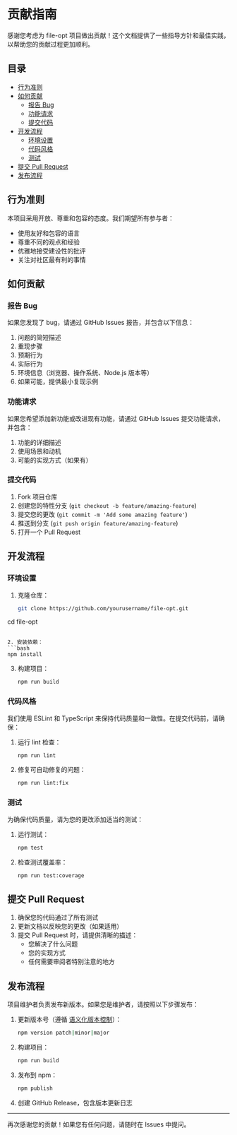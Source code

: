 # 贡献指南

感谢您考虑为 file-opt 项目做出贡献！这个文档提供了一些指导方针和最佳实践，以帮助您的贡献过程更加顺利。

## 目录

- [行为准则](#行为准则)
- [如何贡献](#如何贡献)
  - [报告 Bug](#报告-bug)
  - [功能请求](#功能请求)
  - [提交代码](#提交代码)
- [开发流程](#开发流程)
  - [环境设置](#环境设置)
  - [代码风格](#代码风格)
  - [测试](#测试)
- [提交 Pull Request](#提交-pull-request)
- [发布流程](#发布流程)

## 行为准则

本项目采用开放、尊重和包容的态度。我们期望所有参与者：

- 使用友好和包容的语言
- 尊重不同的观点和经验
- 优雅地接受建设性的批评
- 关注对社区最有利的事情

## 如何贡献

### 报告 Bug

如果您发现了 bug，请通过 GitHub Issues 报告，并包含以下信息：

1. 问题的简短描述
2. 重现步骤
3. 预期行为
4. 实际行为
5. 环境信息（浏览器、操作系统、Node.js 版本等）
6. 如果可能，提供最小复现示例

### 功能请求

如果您希望添加新功能或改进现有功能，请通过 GitHub Issues 提交功能请求，并包含：

1. 功能的详细描述
2. 使用场景和动机
3. 可能的实现方式（如果有）

### 提交代码

1. Fork 项目仓库
2. 创建您的特性分支 (`git checkout -b feature/amazing-feature`)
3. 提交您的更改 (`git commit -m 'Add some amazing feature'`)
4. 推送到分支 (`git push origin feature/amazing-feature`)
5. 打开一个 Pull Request

## 开发流程

### 环境设置

1. 克隆仓库：
   ```bash
   git clone https://github.com/yourusername/file-opt.git
cd file-opt
   ```

2. 安装依赖：
   ```bash
   npm install
   ```

3. 构建项目：
   ```bash
   npm run build
   ```

### 代码风格

我们使用 ESLint 和 TypeScript 来保持代码质量和一致性。在提交代码前，请确保：

1. 运行 lint 检查：
   ```bash
   npm run lint
   ```

2. 修复可自动修复的问题：
   ```bash
   npm run lint:fix
   ```

### 测试

为确保代码质量，请为您的更改添加适当的测试：

1. 运行测试：
   ```bash
   npm test
   ```

2. 检查测试覆盖率：
   ```bash
   npm run test:coverage
   ```

## 提交 Pull Request

1. 确保您的代码通过了所有测试
2. 更新文档以反映您的更改（如果适用）
3. 提交 Pull Request 时，请提供清晰的描述：
   - 您解决了什么问题
   - 您的实现方式
   - 任何需要审阅者特别注意的地方

## 发布流程

项目维护者负责发布新版本。如果您是维护者，请按照以下步骤发布：

1. 更新版本号（遵循 [语义化版本控制](https://semver.org/lang/zh-CN/)）：
   ```bash
   npm version patch|minor|major
   ```

2. 构建项目：
   ```bash
   npm run build
   ```

3. 发布到 npm：
   ```bash
   npm publish
   ```

4. 创建 GitHub Release，包含版本更新日志

---

再次感谢您的贡献！如果您有任何问题，请随时在 Issues 中提问。
